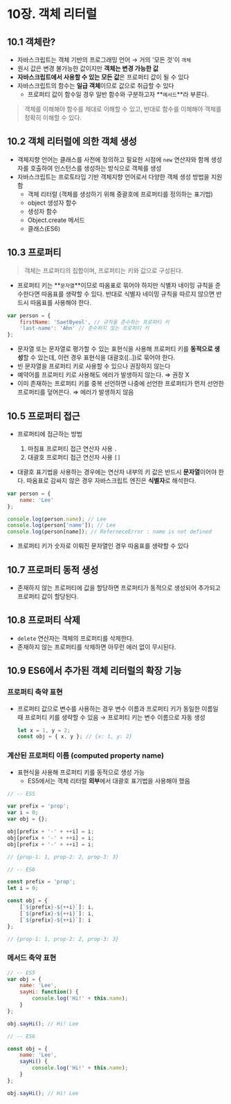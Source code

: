 # 10장. 객체 리터럴

## 10.1 객체란?

- 자바스크립트는 객체 기반의 프로그래밍 언어 → 거의 '모든 것'이 `객체`
- 원시 값은 변경 불가능한 값이지만 **객체는 변경 가능한 값**
- **자바스크립트에서 사용할 수 있는 모든 값**은 프로퍼티 값이 될 수 있다
- 자바스크립트의 함수는 **일급 객체**이므로 값으로 취급할 수 있다
    - 프로퍼티 값이 함수일 경우 일반 함수와 구분하고자 **`메서드`**라 부른다.

> 객체를 이해해야 함수를 제대로 이해할 수 있고,
반대로 함수를 이해해야 객체를 정확히 이해할 수 있다.

## 10.2 객체 리터럴에 의한 객체 생성

- 객체지향 언어는 클래스를 사전에 정의하고 필요한 시점에 `new` 연산자와 함께 생성자를 호출하여 인스턴스를 생성하는 방식으로 객체를 생성
- 자바스크립트는 프로토타입 기반 객체지향 언어로서 다양한 객체 생성 방법을 지원함
    - 객체 리터럴 (객체를 생성하기 위해 중괄호에 프로퍼티를 정의하는 표기법)
    - object 생성자 함수
    - 생성자 함수
    - Object.create 메서드
    - 클래스(ES6)

 

## 10.3 프로퍼티

> 객체는 프로퍼티의 집합이며, 프로퍼티는 키와 값으로 구성된다.

- 프로퍼티 키는 **`문자열`**이므로 따옴표로 묶어야 하지만 식별자 네이밍 규칙을 준수한다면 따옴표를 생략할 수 있다. 반대로 식별자 네이밍 규칙을 따르지 않으면 반드시 따옴표를 사용해야 한다.

```jsx
var person = {
	firstName: 'SaetByeol', // 규칙을 준수하는 프로퍼티 키
	'last-name': 'Ahn' // 준수하지 않는 프로퍼티 키
};
```

- 문자열 또는 문자열로 평가할 수 있는 표현식을 사용해 프로퍼티 키를 **동적으로 생성**할 수 있는데, 이런 경우 표현식을 대괄호([..])로 묶어야 한다.
- 빈 문자열을 프로퍼티 키로 사용할 수 있으나 권장하지 않는다
- 예약어를 프로퍼티 키로 사용해도 에러가 발생하지 않는다. ⇒ 권장 X
- 이미 존재하는 프로퍼티 키를 중복 선언하면 나중에 선언한 프로퍼티가 먼저 선언한 프로퍼티를 덮어쓴다. ⇒ 에러가 발생하지 않음

## 10.5 프로퍼티 접근

- 프로퍼티에 접근하는 방법
    1. 마침표 프로퍼티 접근 연산자 사용 `.`
    2. 대괄호 프로퍼티 접근 연산자 사용 `[]`

- 대괄호 표기법을 사용하는 경우에는 연산자 내부의 키 값은 반드시 **문자열**이어야 한다.
따옴표로 감싸지 않은 경우 자바스크립트 엔진은 **식별자**로 해석한다.

```jsx
var person = {
	name: 'Lee'
};

console.log(person.name); // Lee
console.log(person['name']); // Lee
console.log(person[name]); // ReferneceError : name is not defined
```

- 프로퍼티 키가 숫자로 이뤄진 문자열인 경우 따옴표를 생략할 수 있다


## 10.7 프로퍼티 동적 생성

- 존재하지 않는 프로퍼티에 값을 할당하면 프로퍼티가 동적으로 생성되어 추가되고 프로퍼티 값이 할당된다.

## 10.8 프로퍼티 삭제

- `delete` 연산자는 객체의 프로퍼티를 삭제한다.
- 존재하지 않는 프로퍼티를 삭제하면 아무런 에러 없이 무시된다.

## 10.9 ES6에서 추가된 객체 리터럴의 확장 기능

### 프로퍼티 축약 표현

- 프로퍼티 값으로 변수를 사용하는 경우 변수 이름과 프로퍼티 키가 동일한 이름일 때 프로퍼티 키를 생략할 수 있음 → 프로퍼티 키는 변수 이름으로 자동 생성

    ```jsx
    let x = 1, y = 2;
    const obj = { x, y }; // {x: 1, y: 2}
    ```

### 계산된 프로퍼티 이름 (computed property name)

- 표현식을 사용해 프로퍼티 키를 동적으로 생성 가능
    - ES5에서는 객체 리터럴 **외부**에서 대괄호 표기법을 사용해야 했음

```jsx
// -- ES5

var prefix = 'prop';
var i = 0;
var obj = {};

obj[prefix + '-' + ++i] = i;
obj[prefix + '-' + ++i] = i;
obj[prefix + '-' + ++i] = i;

// {prop-1: 1, prop-2: 2, prop-3: 3}
```

```jsx
// -- ES6

const prefix = 'prop';
let i = 0;

const obj = {
	[`${prefix}-${++i}`]: i,
	[`${prefix}-${++i}`]: i,
	[`${prefix}-${++i}`]: i
};

// {prop-1: 1, prop-2: 2, prop-3: 3}
```

### 메서드 축약 표현

```jsx
// -- ES5
var obj = {
	name: 'Lee',
	sayHi: function() {
		console.log('Hi!' + this.name);
	}
};

obj.sayHi(); // Hi! Lee
```

```jsx
// -- ES6

const obj = {
	name: 'Lee',
	sayHi() {
		console.log('Hi!' + this.name);
	}
};

obj.sayHi(); // Hi! Lee
```
